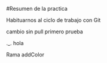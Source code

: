 #Resumen de la practica

Habituarnos al ciclo de trabajo con Git


cambio sin pull primero
prueba

._.
hola

Rama addColor

